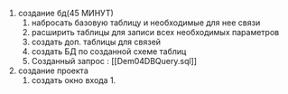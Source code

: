 1. создание бд(45 МИНУТ)
	1. набросать базовую таблицу и необходимые для нее связи
	2. расширить таблицы для записи всех необходимых параметров
	3. создать доп. таблицы для связей
	4. создать БД по созданной схеме таблиц
	5. Созданный запрос : [[Dem04DBQuery.sql]]
2. создание проекта
	1. создать окно входа
		1. 